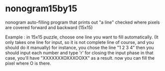 # nonogram15by15
nonogram auto-filling program that prints out "a line" checked where pixels are covered forward and backward (15x15)

Example : in 15x15 puzzle, choose one line you want to fill automatically. (It only takes one line for input, so it is not complete line of course, and you should do it manually)
          for instance, you chose the line "1 2 3 4"
          then you should input each number and type 'r' for closing the input phase
          in that case, you'll have "XXXXXXXOXXXOOXX" as a result.
          now you can fill the pixel where O is there.
